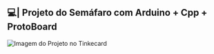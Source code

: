 ## 💻| Projeto do Semáfaro com Arduino + Cpp + ProtoBoard

  

![Imagem do Projeto no Tinkecard](https://github.com/user-attachments/assets/49206bc0-7cde-4ada-b7f5-ab6e50eed3be)
